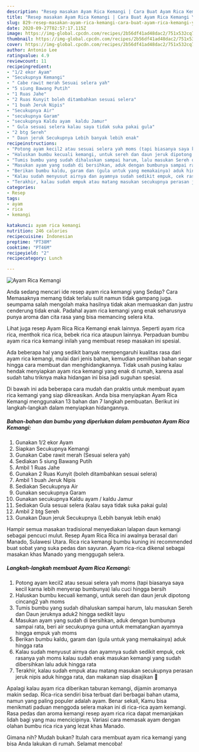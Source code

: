 ```yaml
---
description: "Resep masakan Ayam Rica Kemangi | Cara Buat Ayam Rica Kemangi Yang Bisa Manjain Lidah"
title: "Resep masakan Ayam Rica Kemangi | Cara Buat Ayam Rica Kemangi Yang Bisa Manjain Lidah"
slug: 829-resep-masakan-ayam-rica-kemangi-cara-buat-ayam-rica-kemangi-yang-bisa-manjain-lidah
date: 2020-09-27T02:57:17.115Z
image: https://img-global.cpcdn.com/recipes/2b56df41ad48dac2/751x532cq70/ayam-rica-kemangi-foto-resep-utama.jpg
thumbnail: https://img-global.cpcdn.com/recipes/2b56df41ad48dac2/751x532cq70/ayam-rica-kemangi-foto-resep-utama.jpg
cover: https://img-global.cpcdn.com/recipes/2b56df41ad48dac2/751x532cq70/ayam-rica-kemangi-foto-resep-utama.jpg
author: Antonio Lee
ratingvalue: 4.9
reviewcount: 11
recipeingredient:
- "1/2 ekor Ayam"
- "Secukupnya Kemangi"
- " Cabe rawit merah Sesuai selera yah"
- "5 siung Bawang Putih"
- "1 Ruas Jahe"
- "2 Ruas Kunyit boleh ditambahkan sesuai selera"
- "1 buah Jeruk Nipis"
- "Secukupnya Air"
- "secukupnya Garam"
- "secukupnya Kaldu ayam  kaldu Jamur"
- " Gula sesuai selera kalau saya tidak suka pakai gula"
- "2 btg Sereh"
- " Daun jeruk Secukupnya Lebih banyak lebih enak"
recipeinstructions:
- "Potong ayam kecil2 atau sesuai selera yah moms (tapi biasanya saya kecil karna lebih menyerap bumbunya) lalu cuci hingga bersih"
- "Haluskan bumbu kecuali kemangi, untuk sereh dan daun jeruk dipotong cincang2 yah moms"
- "Tumis bumbu yang sudah dihaluskan sampai harum, lalu masukan Sereh dan Daun jeruknya aduk2 hingga sedikit layu"
- "Masukan ayam yang sudah di bersihkan, aduk dengan bumbunya sampai rata, beri air secukupnya guna untuk mematangkan ayamnya hingga empuk yah moms"
- "Berikan bumbu kaldu, garam dan (gula untuk yang memakainya) aduk hingga rata"
- "Kalau sudah menyusut airnya dan ayamnya sudah sedikit empuk, cek rasanya yah moms kalau sudah enak masukan kemangi yang sudah dibersihkan lalu aduk hingga rata"
- "Terakhir, kalau sudah empuk atau matang masukan secukupnya perasan jeruk nipis aduk hingga rata, dan makanan siap disajikan 🙂"
categories:
- Resep
tags:
- ayam
- rica
- kemangi

katakunci: ayam rica kemangi 
nutrition: 246 calories
recipecuisine: Indonesian
preptime: "PT38M"
cooktime: "PT46M"
recipeyield: "2"
recipecategory: Lunch

---
```



![Ayam Rica Kemangi](https://img-global.cpcdn.com/recipes/2b56df41ad48dac2/751x532cq70/ayam-rica-kemangi-foto-resep-utama.jpg)

Anda sedang mencari ide resep ayam rica kemangi yang Sedap? Cara Memasaknya memang tidak terlalu sulit namun tidak gampang juga. seumpama salah mengolah maka hasilnya tidak akan memuaskan dan justru cenderung tidak enak. Padahal ayam rica kemangi yang enak seharusnya punya aroma dan cita rasa yang bisa memancing selera kita.

Lihat juga resep Ayam Rica Rica Kemangi enak lainnya. Seperti ayam rica rica, menthok rica rica, bebek rica rica ataupun lainnya. Perpaduan bumbu ayam rica rica kemangi inilah yang membuat resep masakan ini spesial.

Ada beberapa hal yang sedikit banyak mempengaruhi kualitas rasa dari ayam rica kemangi, mulai dari jenis bahan, kemudian pemilihan bahan segar hingga cara membuat dan menghidangkannya. Tidak usah pusing kalau hendak menyiapkan ayam rica kemangi yang enak di rumah, karena asal sudah tahu triknya maka hidangan ini bisa jadi suguhan spesial.


Di bawah ini ada beberapa cara mudah dan praktis untuk membuat ayam rica kemangi yang siap dikreasikan. Anda bisa menyiapkan Ayam Rica Kemangi menggunakan 13 bahan dan 7 langkah pembuatan. Berikut ini langkah-langkah dalam menyiapkan hidangannya.

<!--inarticleads1-->

##### Bahan-bahan dan bumbu yang diperlukan dalam pembuatan Ayam Rica Kemangi:

1. Gunakan 1/2 ekor Ayam
1. Siapkan Secukupnya Kemangi
1. Gunakan  Cabe rawit merah (Sesuai selera yah)
1. Sediakan 5 siung Bawang Putih
1. Ambil 1 Ruas Jahe
1. Gunakan 2 Ruas Kunyit (boleh ditambahkan sesuai selera)
1. Ambil 1 buah Jeruk Nipis
1. Sediakan Secukupnya Air
1. Gunakan secukupnya Garam
1. Gunakan secukupnya Kaldu ayam / kaldu Jamur
1. Sediakan  Gula sesuai selera (kalau saya tidak suka pakai gula)
1. Ambil 2 btg Sereh
1. Gunakan  Daun jeruk Secukupnya (Lebih banyak lebih enak)


Hampir semua masakan tradisional menyediakan lalapan daun kemangi sebagai pencuci mulut. Resep Ayam Rica Rica ini awalnya berasal dari Manado, Sulawesi Utara. Rica rica kemangi bumbu kuning ini recommended buat sobat yang suka pedas dan sayuran. Ayam rica-rica dikenal sebagai masakan khas Manado yang menggugah selera. 

<!--inarticleads2-->

##### Langkah-langkah membuat Ayam Rica Kemangi:

1. Potong ayam kecil2 atau sesuai selera yah moms (tapi biasanya saya kecil karna lebih menyerap bumbunya) lalu cuci hingga bersih
1. Haluskan bumbu kecuali kemangi, untuk sereh dan daun jeruk dipotong cincang2 yah moms
1. Tumis bumbu yang sudah dihaluskan sampai harum, lalu masukan Sereh dan Daun jeruknya aduk2 hingga sedikit layu
1. Masukan ayam yang sudah di bersihkan, aduk dengan bumbunya sampai rata, beri air secukupnya guna untuk mematangkan ayamnya hingga empuk yah moms
1. Berikan bumbu kaldu, garam dan (gula untuk yang memakainya) aduk hingga rata
1. Kalau sudah menyusut airnya dan ayamnya sudah sedikit empuk, cek rasanya yah moms kalau sudah enak masukan kemangi yang sudah dibersihkan lalu aduk hingga rata
1. Terakhir, kalau sudah empuk atau matang masukan secukupnya perasan jeruk nipis aduk hingga rata, dan makanan siap disajikan 🙂


Apalagi kalau ayam rica diberikan taburan kemangi, dijamin aromanya makin sedap. Rica-rica sendiri bisa terbuat dari berbagai bahan utama, namun yang paling populer adalah ayam. Benar sekali, Kamu bisa menikmati paduan menggoda selera makan ini di rica-rica ayam kemangi. Rasa pedas dan aroma kemangi resep ayam rica rica dapat memanjakan lidah bagi yang mau mencicipinya. Variasi cara memasak ayam dengan olahan bumbu rica rica yang lezat khas Manado. 

Gimana nih? Mudah bukan? Itulah cara membuat ayam rica kemangi yang bisa Anda lakukan di rumah. Selamat mencoba!
